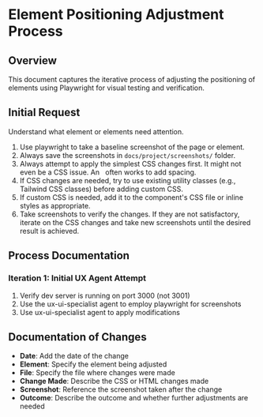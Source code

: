 # Element Positioning Adjustment Process

## Overview
This document captures the iterative process of adjusting the positioning of elements using Playwright for visual testing and verification.

## Initial Request
Understand what element or elements need attention. 
1. Use playwright to take a baseline screenshot of the page or element.
2. Always save the screenshots in `docs/project/screenshots/` folder.
3. Always attempt to apply the simplest CSS changes first. It might not even be a CSS issue. An &nbsp; often works to add spacing.
4. If CSS changes are needed, try to use existing utility classes (e.g., Tailwind CSS classes) before adding custom CSS.
5. If custom CSS is needed, add it to the component's CSS file or inline styles as appropriate.
6. Take screenshots to verify the changes. If they are not satisfactory, iterate on the CSS changes and take new screenshots until the desired result is achieved.

## Process Documentation

### Iteration 1: Initial UX Agent Attempt
1. Verify dev server is running on port 3000 (not 3001)
2. Use the ux-ui-specialist agent to employ playwright for screenshots
3. Use ux-ui-specialist agent to apply modifications

## Documentation of Changes
- **Date**: Add the date of the change
- **Element**: Specify the element being adjusted
- **File**: Specify the file where changes were made
- **Change Made**: Describe the CSS or HTML changes made
- **Screenshot**: Reference the screenshot taken after the change
- **Outcome**: Describe the outcome and whether further adjustments are needed
